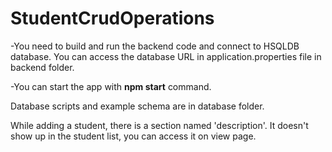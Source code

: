 # StudentCrudOperations

-You need to build and run the backend code and connect to HSQLDB database. You can access the database URL in application.properties file in backend folder.

-You can start the app with **npm start** command.

Database scripts and example schema are in database folder.

While adding a student, there is a section named 'description'. It doesn't show up in the student list, you can access it on view page. 
